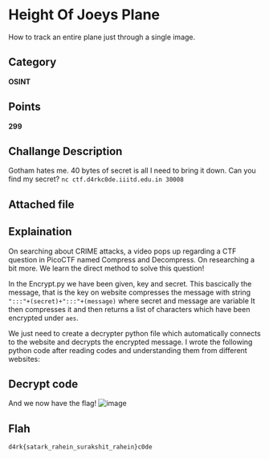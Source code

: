 # Height Of Joeys Plane
How to track an entire plane just through a single image.
## Category
**OSINT**
## Points
**299**
## Challange Description
Gotham hates me. 40 bytes of secret is all I need to bring it down. Can you find my secret?
`nc ctf.d4rkc0de.iiitd.edu.in 30008`
## Attached file

## Explaination
On searching about CRIME attacks, a video pops up regarding a CTF question in PicoCTF named Compress and Decompress. On researching a bit more. We learn the direct method to solve this question!

In the Encrypt.py we have been given, key and secret. This bascically the message, that is the key on website compresses the message with string `":::"+(secret)+":::"+(message)` where secret and message are variable
It then compresses it   and then returns a list of characters which have been encrypted under `aes`.

We just need to create a decrypter python file which automatically connects to the website and decrypts the encrypted message.
I wrote the following python code after reading codes and understanding them from different websites:

## Decrypt code


And we now have the flag!
![image](https://github.com/Sak-drago/Writeup/assets/116898248/8173b99d-1649-4f95-ac3e-cced03d15892)

## Flah
```d4rk{satark_rahein_surakshit_rahein}c0de```
